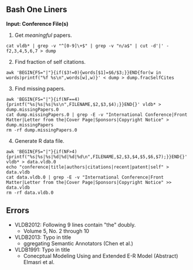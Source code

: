 ## Bash One Liners
__Input: Conference File(s)__

1. Get _meaningful_ papers.
  ```
  cat vldb* | grep -v "^[0-9]\+$" | grep -v "n/a$" | cut -d'|' -f2,3,4,5,6,7 > dump
  ```
2. Find fraction of self citations.
  ```
  awk 'BEGIN{FS="|"}{if($3!=0){words[$1]=$6/$3;}}END{for(w in words)printf("%f %s\n",words[w],w)}' < dump > dump.fracSelfCites
  ```
3. Find missing papers.
  ```
  awk 'BEGIN{FS="|"}{if(NF==4){printf("%s|%s|%s|%s\n",FILENAME,$2,$3,$4);}}END{}' vldb* > dump.missingPapers.0
  cat dump.missingPapers.0 | grep -E -v "International Conference|Front Matter|Letter from the|Cover Page|Sponsors|Copyright Notice" > dump.missingPapers
  rm -rf dump.missingPapers.0
  ```
4. Generate R data file.
  ```
  awk 'BEGIN{FS="|"}{if(NF>4){printf("%s|%s|%s|%d|%d|%d|%d\n",FILENAME,$2,$3,$4,$5,$6,$7);}}END{}' vldb* > data.vldb.0
  echo "conference|title|authors|citations|recent|patent|self" > data.vldb
  cat data.vldb.0 | grep -E -v "International Conference|Front Matter|Letter from the|Cover Page|Sponsors|Copyright Notice" >> data.vldb
  rm -rf data.vldb.0
  ```

## Errors

* VLDB2012: Following 9 lines contain "the" doubly. 
  * Volume 5, No. 2 through 10
* VLDB2013: Typo in title
  * ggregating Semantic Annotators (Chen et al.)
* VLDB1991: Typo in title
  * Conecptual Modeling Using and Extended E-R Model (Abstract) Elmasri et al.
